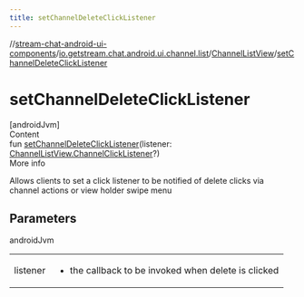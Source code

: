 ```yaml
---
title: setChannelDeleteClickListener
---
```

//[stream-chat-android-ui-components](../../../index.md)/[io.getstream.chat.android.ui.channel.list](../index.md)/[ChannelListView](index.md)/[setChannelDeleteClickListener](setChannelDeleteClickListener.md)



# setChannelDeleteClickListener  
[androidJvm]  
Content  
fun [setChannelDeleteClickListener](setChannelDeleteClickListener.md)(listener: [ChannelListView.ChannelClickListener](ChannelClickListener/index.md)?)  
More info  


Allows clients to set a click listener to be notified of delete clicks via channel actions or view holder swipe menu



## Parameters  
  
androidJvm  
  
| | |
|---|---|
| <a name="io.getstream.chat.android.ui.channel.list/ChannelListView/setChannelDeleteClickListener/#io.getstream.chat.android.ui.channel.list.ChannelListView.ChannelClickListener?/PointingToDeclaration/"></a>listener| <a name="io.getstream.chat.android.ui.channel.list/ChannelListView/setChannelDeleteClickListener/#io.getstream.chat.android.ui.channel.list.ChannelListView.ChannelClickListener?/PointingToDeclaration/"></a><ul><li>the callback to be invoked when delete is clicked</li></ul>|
  
  



